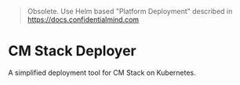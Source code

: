 > Obsolete. Use Helm based "Platform Deployment" described in https://docs.confidentialmind.com

# CM Stack Deployer

A simplified deployment tool for CM Stack on Kubernetes.
